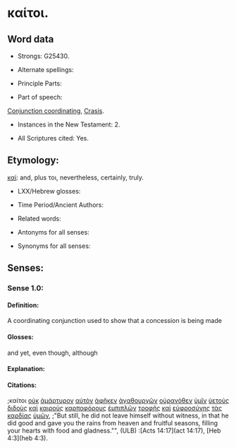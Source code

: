 # καίτοι.

<!-- Status: S2=NeedsFinalCheck -->
<!-- Lexica used for edits: BDAG, FFM, LN, A-S -->

## Word data

* Strongs: G25430.


* Alternate spellings:

* Principle Parts: 

* Part of speech: 

[Conjunction coordinating](http://ugg.readthedocs.io/en/latest/conjunction_coordinating.html),
[Crasis](http://ugg.readthedocs.io/en/latest/crasis.html).

* Instances in the New Testament: 2.

* All Scriptures cited: Yes.

## Etymology: 

[καί](../G25320/01.md): and,  plus τοι, nevertheless, certainly, truly.

* LXX/Hebrew glosses: 

* Time Period/Ancient Authors: 

* Related words: 

* Antonyms for all senses:

* Synonyms for all senses: 

## Senses:

### Sense 1.0:

#### Definition: 

A coordinating conjunction used to show that a concession is being made 

#### Glosses:

and yet, even though, although

#### Explanation:

#### Citations:

;καίτοι [οὐκ](../G37560/01.md) [ἀμάρτυρον](../G02670/01.md) [αὑτὸν](../G08460/01.md) [ἀφῆκεν](../G08630/01.md) [ἀγαθουργῶν](../G00140/01.md) [οὐρανόθεν](../G37710/01.md) [ὑμῖν](../G47710/01.md) [ὑετοὺς](../G52050/01.md) [διδοὺς](../G13250/01.md) [καὶ](../G25320/01.md) [καιροὺς](../G25400/01.md) [καρποφόρους](../G25930/01.md) [ἐμπιπλῶν](../G17050/01.md) [τροφῆς](../G51600/01.md) [καὶ](../G25320/01.md) [εὐφροσύνης](../G21670/01.md) [τὰς](../G35880/01.md) [καρδίας](../G25880/01.md) [ὑμῶν](../G47710/01.md), 
;"But still, he did not leave himself without witness, in that he did good and gave you the rains from heaven and fruitful seasons, filling your hearts with food and gladness."",  (ULB)
:[Acts 14:17](act 14:17),  [Heb 4:3](heb 4:3).

